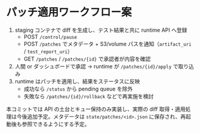 # パッチ適用ワークフロー案

1. staging コンテナで diff を生成し、テスト結果と共に runtime API へ登録
   - POST `/control/pause`
   - POST `/patches` でメタデータ + S3/volume パスを通知（`artifact_uri` / `test_report_uri`）
   - GET `/patches` / `/patches/{id}` で承認者が内容を確認
2. 人間 or ダッシュボードで承認 → runtime が `/patches/{id}/apply` で取り込み
3. runtime はパッチを適用し、結果をステータスに反映
   - 成功なら `/status` から pending queue を除外
   - 失敗なら `/patches/{id}/rollback` などで再実施を検討

本コミットでは API の土台とキュー保持のみ実装し、実際の diff 取得・適用処理は今後追加予定。メタデータは `state/patches/<id>.json` に保存され、再起動後も参照できるようにする予定。
